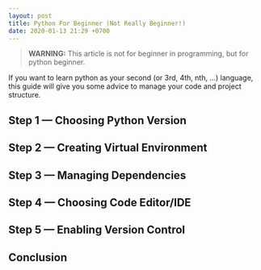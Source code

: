 ```yaml
---
layout: post
title: Python For Beginner (Not Really Beginner!)
date: 2020-01-13 21:29 +0700
---
```


> **WARNING:** This article is not for beginner in programming, but for python beginner.

If you want to learn python as your second (or 3rd, 4th, nth, ...) language, this guide will give you some advice to manage your code and project structure.

## Step 1 — Choosing Python Version

## Step 2 — Creating Virtual Environment

## Step 3 — Managing Dependencies

## Step 4 — Choosing Code Editor/IDE

## Step 5 — Enabling Version Control

## Conclusion
